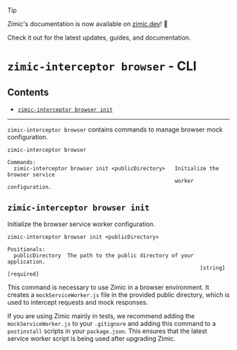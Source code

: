 > [!TIP]
>
> Zimic's documentation is now available on [zimic.dev](https://zimic.dev)! :tada:
>
> Check it out for the latest updates, guides, and documentation.

# `zimic-interceptor browser` - CLI <!-- omit from toc -->

## Contents <!-- omit from toc -->

- [`zimic-interceptor browser init`](#zimic-interceptor-browser-init)

---

`zimic-interceptor browser` contains commands to manage browser mock configuration.

```
zimic-interceptor browser

Commands:
  zimic-interceptor browser init <publicDirectory>   Initialize the browser service
                                                     worker configuration.
```

## `zimic-interceptor browser init`

Initialize the browser service worker configuration.

```
zimic-interceptor browser init <publicDirectory>

Positionals:
  publicDirectory  The path to the public directory of your application.
                                                             [string] [required]
```

This command is necessary to use Zimic in a browser environment. It creates a `mockServiceWorker.js` file in the
provided public directory, which is used to intercept requests and mock responses.

If you are using Zimic mainly in tests, we recommend adding the `mockServiceWorker.js` to your `.gitignore` and adding
this command to a `postinstall` scripts in your `package.json`. This ensures that the latest service worker script is
being used after upgrading Zimic.
